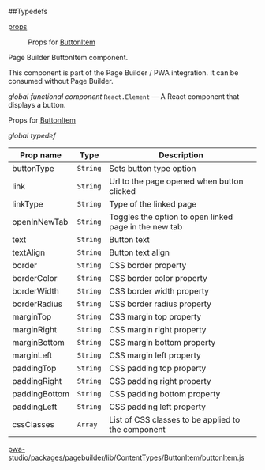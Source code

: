 ##Typedefs

<dl>
<dt><a href="#props">props</a></dt>
<dd>

Props for [ButtonItem](#ButtonItem)

</dd>
</dl>


Page Builder ButtonItem component.

This component is part of the Page Builder / PWA integration. It can be consumed without Page Builder.

*global* *functional component*
`React.Element` — A React component that displays a button.

Props for [ButtonItem](#ButtonItem)

*global* *typedef*

| Prop name | Type | Description |
| --- | --- | --- |
| buttonType | `String` | Sets button type option |
| link | `String` | Url to the page opened when button clicked |
| linkType | `String` | Type of the linked page |
| openInNewTab | `String` | Toggles the option to open linked page in the new tab |
| text | `String` | Button text |
| textAlign | `String` | Button text align |
| border | `String` | CSS border property |
| borderColor | `String` | CSS border color property |
| borderWidth | `String` | CSS border width property |
| borderRadius | `String` | CSS border radius property |
| marginTop | `String` | CSS margin top property |
| marginRight | `String` | CSS margin right property |
| marginBottom | `String` | CSS margin bottom property |
| marginLeft | `String` | CSS margin left property |
| paddingTop | `String` | CSS padding top property |
| paddingRight | `String` | CSS padding right property |
| paddingBottom | `String` | CSS padding bottom property |
| paddingLeft | `String` | CSS padding left property |
| cssClasses | `Array` | List of CSS classes to be applied to the component |



[pwa-studio/packages/pagebuilder/lib/ContentTypes/ButtonItem/buttonItem.js](https://github.com/magento/pwa-studio/blob/develop/packages/pagebuilder/lib/ContentTypes/ButtonItem/buttonItem.js)